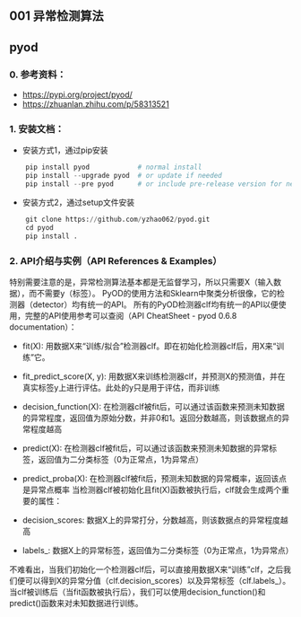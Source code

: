 ## 001 异常检测算法

## pyod

### 0. 参考资料：

   -  https://pypi.org/project/pyod/
   - https://zhuanlan.zhihu.com/p/58313521

### 1. 安装文档：
   -  安装方式1，通过pip安装
```python
    pip install pyod            # normal install
    pip install --upgrade pyod  # or update if needed
    pip install --pre pyod      # or include pre-release version for new features
```
   - 安装方式2，通过setup文件安装
```python
    git clone https://github.com/yzhao062/pyod.git
    cd pyod
    pip install .
```

### 2. API介绍与实例（API References & Examples）
  特别需要注意的是，异常检测算法基本都是无监督学习，所以只需要X（输入数据），而不需要y（标签）。
  PyOD的使用方法和Sklearn中聚类分析很像，它的检测器（detector）均有统一的API。
  所有的PyOD检测器clf均有统一的API以便使用，完整的API使用参考可以查阅（API CheatSheet - pyod 0.6.8 documentation）：

   - fit(X): 用数据X来“训练/拟合”检测器clf。即在初始化检测器clf后，用X来“训练”它。
   - fit_predict_score(X, y): 用数据X来训练检测器clf，并预测X的预测值，并在真实标签y上进行评估。此处的y只是用于评估，而非训练
   - decision_function(X): 在检测器clf被fit后，可以通过该函数来预测未知数据的异常程度，返回值为原始分数，并非0和1。返回分数越高，则该数据点的异常程度越高
   - predict(X): 在检测器clf被fit后，可以通过该函数来预测未知数据的异常标签，返回值为二分类标签（0为正常点，1为异常点）
   - predict_proba(X): 在检测器clf被fit后，预测未知数据的异常概率，返回该点是异常点概率
当检测器clf被初始化且fit(X)函数被执行后，clf就会生成两个重要的属性：

   - decision_scores: 数据X上的异常打分，分数越高，则该数据点的异常程度越高
   - labels_: 数据X上的异常标签，返回值为二分类标签（0为正常点，1为异常点）

   不难看出，当我们初始化一个检测器clf后，可以直接用数据X来“训练”clf，之后我们便可以得到X的异常分值（clf.decision_scores）以及异常标签（clf.labels_）。
   当clf被训练后（当fit函数被执行后），我们可以使用decision_function()和predict()函数来对未知数据进行训练。



